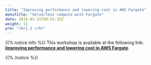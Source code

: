 ```yaml
---
title: "Improving performance and lowering cost in AWS Fargate"
menuTitle: "Serverless compute with Fargate"
date: 2019-01-31T08:51:33Z
weight: 11
pre: "<b>1.1 </b>"
---
```



{{% notice info %}}
This workshop is available at the following link: **[Improving performance and lowering cost in AWS Fargate](https://catalog.us-east-1.prod.workshops.aws/workshops/7bb56efd-cd50-4fc5-ad8d-724d6a2e137a/en-US)**.

{{% /notice %}}
